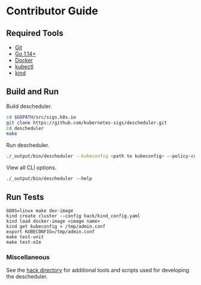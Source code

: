 # Contributor Guide

## Required Tools

- [Git](https://git-scm.com/downloads)
- [Go 1.14+](https://golang.org/dl/)
- [Docker](https://docs.docker.com/install/)
- [kubectl](https://kubernetes.io/docs/tasks/tools/install-kubectl)
- [kind](https://kind.sigs.k8s.io/)

## Build and Run

Build descheduler.
```sh
cd $GOPATH/src/sigs.k8s.io
git clone https://github.com/kubernetes-sigs/descheduler.git
cd descheduler
make
```

Run descheduler.
```sh
./_output/bin/descheduler --kubeconfig <path to kubeconfig> --policy-config-file <path-to-policy-file> --v 1
```

View all CLI options.
```
./_output/bin/descheduler --help
```

## Run Tests
```
GOOS=linux make dev-image
kind create cluster --config hack/kind_config.yaml
kind load docker-image <image name>
kind get kubeconfig > /tmp/admin.conf
export KUBECONFIG=/tmp/admin.conf
make test-unit
make test-e2e
```

### Miscellaneous
See the [hack directory](https://github.com/kubernetes-sigs/descheduler/tree/master/hack) for additional tools and scripts used for developing the descheduler.
